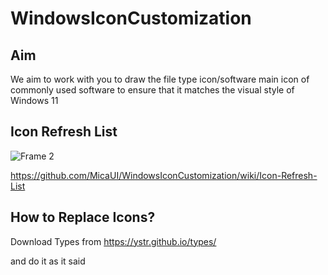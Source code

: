 # WindowsIconCustomization

## Aim

We aim to work with you to draw the file type icon/software main icon of commonly used software to ensure that it matches the visual style of Windows 11

## Icon Refresh List

![Frame 2](https://github.com/MicaUI/WindowsIconCustomization/assets/6630660/d1918e01-0638-4fb2-9a13-b596070a6b6a)

https://github.com/MicaUI/WindowsIconCustomization/wiki/Icon-Refresh-List


## How to Replace Icons?

Download Types from
https://ystr.github.io/types/

and do it as it said

